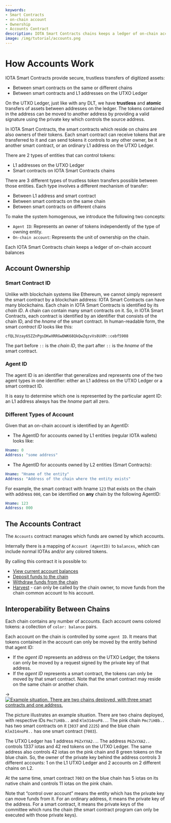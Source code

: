 ```yaml
---
keywords:
- Smart Contracts
- on-chain account
- Ownership
- Accounts Contract
description: IOTA Smart Contracts chains keeps a ledger of on-chain account balances.  ON-chain accounts are identified by an AgentID.
image: /img/tutorial/accounts.png
---
```


# How Accounts Work

IOTA Smart Contracts provide secure, trustless transfers of digitized assets:

- Between smart contracts on the same or different chains
- Between smart contracts and L1 addresses on the UTXO Ledger

On the UTXO Ledger, just like with any DLT, we have **trustless** and **atomic**
transfers of assets between addresses on the ledger. The tokens contained in the
address can be moved to another address by providing a valid signature using the
private key which controls the source address.

In IOTA Smart Contracts, the smart contracts which reside on chains are also owners of their
tokens. Each smart contract can receive tokens that are transferred to it and
can send tokens it controls to any other owner, be it another smart
contract, or an ordinary L1 address on the UTXO Ledger.

There are 2 types of entities that can control tokens:

* L1 addresses on the UTXO Ledger
* Smart contracts on IOTA Smart Contracts chains

There are 3 different types of trustless token transfers possible between those
entities. Each type involves a different mechanism of transfer:

* Between L1 address and smart contract
* Between smart contracts on the same chain
* Between smart contracts on different chains

To make the system homogenous, we introduce the following two concepts:

* `Agent ID`: Represents an owner of tokens independently of the type of
  owning entity.
* `On-chain account`: Represents the unit of ownership on the chain.

Each IOTA Smart Contracts chain keeps a ledger of on-chain account balances

## Account Ownership

### Smart Contract ID

Unlike with blockchain systems like Ethereum, we cannot simply represent the
smart contract by a blockchain address: IOTA Smart Contracts can have many blockchains. 
Each chain in IOTA Smart Contracts is identified by its _chain ID_. A chain can
contain many smart contracts on it. So, in IOTA Smart Contracts, each contract is identified by
an identifier that consists of the chain ID, and the _hname_ of the smart
contract. In human-readable form, the smart _contract ID_ looks like this:

```
cfQL3Vzay65ZZnPgsDKwXRRGwDWK68QkQwZqzvVs8UXM::cebf5908
```

The part before `::` is the _chain ID_, the part after `::` is the _hname_ of
the smart contract.

### Agent ID

The agent ID is an identifier that generalizes and represents one of the two
agent types in one identifier: either an L1 address on the UTXO Ledger or a
smart contract ID.

It is easy to determine which one is represented by the particular agent ID: an
L1 address always has the _hname_ part all zero.

### Different Types of Account

Given that an on-chain account is identified by an AgentID:

- The AgentID for accounts owned by L1 entities (regular IOTA wallets) looks like:

```yaml
Hname: 0
Address: "some address"
```

- The AgentID for accounts owned by L2 entities (Smart Contracts):

```yaml
Hname: "Hname of the entity"
Address: "Address of the chain where the entity exists"
```

For example, the smart contract with hname `123` that exists on the chain with address `000`, can be identified on **any** chain by the following AgentID:

```yaml
Hname: 123
Address: 000
```

## The Accounts Contract

The `Accounts` contract manages which funds are owned by which accounts.

Internally there is a mapping of `Account (AgentID)` to `balances`, which can include normal IOTAs and/or any colored tokens.

By calling this contract it is possible to:

- [View current account balances](./view-account-balances.mdx)
- [Deposit funds to the chain](./how-to-deposit-to-a-chain.mdx)
- [Withdraw funds from the chain](./how-to-withdraw-from-a-chain.mdx)
- [Harvest](./the-common-account.mdx) - can only be called by the chain owner, to move funds from the chain common account to his account.

## Interoperability Between Chains

Each chain contains any number of accounts. Each account owns colored
tokens: a collection of `color: balance` pairs.

Each account on the chain is controlled by some `agent ID`. It means that tokens
contained in the account can only be moved by the entity behind that agent ID:

* If the _agent ID_ represents an address on the UTXO Ledger, the tokens can
  only be moved by a request signed by the private key of that address.
* If the _agent ID_ represents a smart contract, the tokens can only be moved by
  that smart contract. Note that the smart contract may reside on the same chain
  or another chain.

-> [![Example situation. There are two chains deployed, with three smart contracts and one address.](/img/tutorial/accounts.png)](/img/tutorial/accounts.png)

The picture illustrates an example situation. There are two chains deployed,
with respective IDs `Pmc7iH8b..` and `Klm314noP8..`. The pink chain `Pmc7iH8b..`
has two smart contracts on it (`3037` and `2225`) and the blue chain
`Klm314noP8..` has one smart contract (`7003`).

The UTXO Ledger has 1 address `P6ZxYXA2..`. The address `P6ZxYXA2..` controls
1337 iotas and 42 red tokens on the UTXO Ledger. The same address also controls
42 iotas on the pink chain and 8 green tokens on the blue chain. So, the owner
of the private key behind the address controls 3 different accounts: 1 on the L1
UTXO Ledger and 2 accounts on 2 different chains on L2.

At the same time, smart contract `7003` on the blue chain has 5 iotas on its
native chain and controls 11 iotas on the pink chain.

Note that “control over account” means the entity which has the private key can
move funds from it. For an ordinary address, it means the private key of the
address. For a smart contract, it means the private keys of the committee which
runs the chain (the smart contract program can only be executed with those
private keys).
